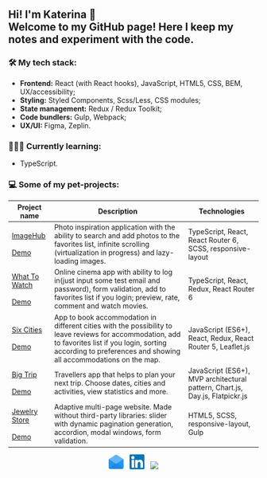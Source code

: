<h2 align="left">Hi! I'm Katerina 👋<br>
Welcome to my GitHub page! Here I keep my notes and experiment with the code.
</h2>

### 🛠 My tech stack:

- **Frontend:** React (with React hooks), JavaScript, HTML5, CSS, BEM, UX/accessibility;
- **Styling:** Styled Components, Scss/Less, CSS modules;
- **State management:** Redux / Redux Toolkit;
- **Code bundlers:** Gulp, Webpack;
- **UX/UI:** Figma, Zeplin.

### 👩🏻‍🎓 Currently learning:
- TypeScript.

### 💻 Some of my pet-projects:

| Project name        | Description          | Technologies  |
| ------------- | ------------- | ----- |
| [ImageHub](https://github.com/katareena/imagehub)<br><br>[Demo](https://imagehub.vercel.app/) | Photo inspiration application with the ability to search and add photos to the favorites list, infinite scrolling (virtualization in progress) and lazy-loading images. | TypeScript, React, React Router 6, SCSS, responsive-layout |
| [What To Watch](https://github.com/katareena/1018255-what-to-watch-10)<br><br>[Demo](https://1018255-what-to-watch-10.vercel.app/) | Online cinema app with ability to log in(just input some test email and password), form validation, add to favorites list if you login; preview, rate, comment and watch movies. | TypeScript, React, Redux, React Router 6 |
| [Six Cities](https://github.com/katareena/six-cities)<br><br>[Demo](https://six-cities-rho.vercel.app/) | App to book accommodation in different cities with the possibility to leave reviews for accommodation, add to favorites list if you login, sorting according to preferences and showing all accommodations on the map. | JavaScript (ES6+), React, Redux, React Router 5, Leaflet.js |
| [Big Trip](https://github.com/katareena/1018255-big-trip-16)<br><br>[Demo](https://katareena.github.io/1018255-big-trip-16/) | Travellers app that helps to plan your next trip. Choose dates, cities and activities, view statistics and more. | JavaScript (ES6+), MVP architectural pattern, Chart.js, Day.js, Flatpickr.js |
| [Jewelry Store](https://github.com/katareena/accelerator_jewellery)<br><br>[Demo](https://katareena.github.io/accelerator_jewellery/) | Adaptive multi-page website. Made without third-party libraries: slider with dynamic pagination generation, accordion, modal windows, form validation. | HTML5, SCSS, responsive-layout, Gulp |

<p align="center">
<a href="mailto:w10160177@gmail.com"><img height="30" src="https://raw.githubusercontent.com//katareena/katareena/master/003-email.svg"></a>&nbsp;&nbsp;
<a href="https://www.linkedin.com/in/ekaterina-reznikova/"><img height="30" src="https://raw.githubusercontent.com//katareena/katareena/master/001-linkedin.svg"></a>&nbsp;&nbsp;
<a href="https://www.codewars.com/users/katareena/"><img height="30" src="https://www.codewars.com/users/katareena/badges/micro"></a>
</p>

